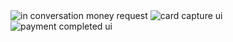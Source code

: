 <div class="third-width-img">
	<img alt="in conversation money request" src="../images/stripe_android_request.png" />
	<img alt="card capture ui" src="../images/stripe_android_card_input.png" />
	<img alt="payment completed ui" src="../images/stripe_android_completed.png" />
</div>
